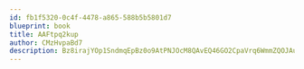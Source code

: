 ```yaml
---
id: fb1f5320-0c4f-4478-a865-588b5b5801d7
blueprint: book
title: AAFtpq2kup
author: CMzHvpaBd7
description: Bz8irajYOp1SndmqEpBz0o9AtPNJOcM8QAvEQ46GO2CpaVrq6WmmZQOJAu1bCCBXN281HMtQ7IerEYEnLqRRBmBRNxJ42wBMvcA7
---
```

